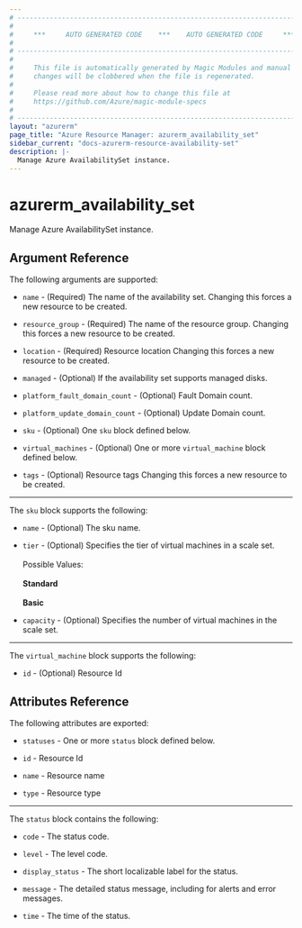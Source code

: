 ```yaml
---
# ----------------------------------------------------------------------------
#
#     ***     AUTO GENERATED CODE    ***    AUTO GENERATED CODE     ***
#
# ----------------------------------------------------------------------------
#
#     This file is automatically generated by Magic Modules and manual
#     changes will be clobbered when the file is regenerated.
#
#     Please read more about how to change this file at
#     https://github.com/Azure/magic-module-specs
#
# ----------------------------------------------------------------------------
layout: "azurerm"
page_title: "Azure Resource Manager: azurerm_availability_set"
sidebar_current: "docs-azurerm-resource-availability-set"
description: |-
  Manage Azure AvailabilitySet instance.
---
```


# azurerm_availability_set

Manage Azure AvailabilitySet instance.


## Argument Reference

The following arguments are supported:

* `name` - (Required) The name of the availability set. Changing this forces a new resource to be created.

* `resource_group` - (Required) The name of the resource group. Changing this forces a new resource to be created.

* `location` - (Required) Resource location Changing this forces a new resource to be created.

* `managed` - (Optional) If the availability set supports managed disks.

* `platform_fault_domain_count` - (Optional) Fault Domain count.

* `platform_update_domain_count` - (Optional) Update Domain count.

* `sku` - (Optional) One `sku` block defined below.

* `virtual_machines` - (Optional) One or more `virtual_machine` block defined below.

* `tags` - (Optional) Resource tags Changing this forces a new resource to be created.

---

The `sku` block supports the following:

* `name` - (Optional) The sku name.

* `tier` - (Optional) Specifies the tier of virtual machines in a scale set.<br /><br /> Possible Values:<br /><br /> **Standard**<br /><br /> **Basic**

* `capacity` - (Optional) Specifies the number of virtual machines in the scale set.

---

The `virtual_machine` block supports the following:

* `id` - (Optional) Resource Id

## Attributes Reference

The following attributes are exported:

* `statuses` - One or more `status` block defined below.

* `id` - Resource Id

* `name` - Resource name

* `type` - Resource type


---

The `status` block contains the following:

* `code` - The status code.

* `level` - The level code.

* `display_status` - The short localizable label for the status.

* `message` - The detailed status message, including for alerts and error messages.

* `time` - The time of the status.

